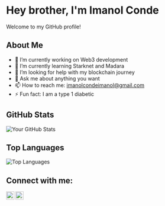 # Hey brother, I'm Imanol Conde

Welcome to my GitHub profile!

## About Me

- 🔭 I’m currently working on Web3 development
- 🌱 I’m currently learning Starknet and Madara
- 🤔 I’m looking for help with my blockchain journey
- 💬 Ask me about anything you want
- 📫 How to reach me: imanolcondeimanol@gmail.com
- ⚡ Fun fact: I am a type 1 diabetic

## GitHub Stats

![Your GitHub Stats](https://github-readme-stats.vercel.app/api?username=yourusername&show_icons=true&theme=radical)

## Top Languages

![Top Languages](https://github-readme-stats.vercel.app/api/top-langs/?username=yourusername&layout=compact&theme=radical)

## Connect with me:

[<img align="left" alt="linkedin | LinkedIn" width="22px" src="https://cdn.jsdelivr.net/npm/simple-icons@v3/icons/linkedin.svg" />][linkedin]
[<img align="left" alt="twitter | Twitter" width="22px" src="https://cdn.jsdelivr.net/npm/simple-icons@v3/icons/twitter.svg" />][twitter]

[linkedin]: https://www.linkedin.com/in/imanolcondegonzalez/
[twitter]: https://x.com/conde_imanol
